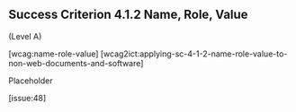 ## Success Criterion 4.1.2 Name, Role, Value

(Level A)

[wcag:name-role-value]
[wcag2ict:applying-sc-4-1-2-name-role-value-to-non-web-documents-and-software]

Placeholder

[issue:48]
